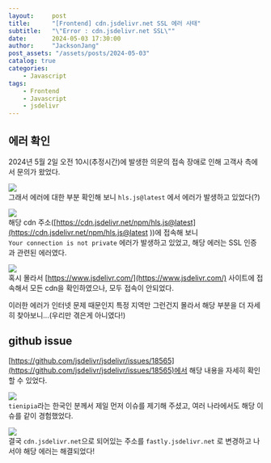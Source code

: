 ```yaml
---
layout:     post
title:      "[Frontend] cdn.jsdelivr.net SSL 에러 사태"
subtitle:   "\"Error : cdn.jsdelivr.net SSL\""
date:       2024-05-03 17:30:00
author:     "JacksonJang"
post_assets: "/assets/posts/2024-05-03"
catalog: true
categories:
    - Javascript
tags:
    - Frontend
    - Javascript
    - jsdelivr
---
```


## 에러 확인
2024년 5월 2일 오전 10시(추정시간)에 발생한 의문의 접속 장애로 인해 고객사 측에서 문의가 왔었다.

<img src="{{ page.post_assets }}/hls-js-error.png" /> <br />
그래서 에러에 대한 부분 확인해 보니 `hls.js@latest` 에서 에러가 발생하고 있었다(?)

<img src="{{ page.post_assets }}/privacy.png" /> <br />
해당 cdn 주소([https://cdn.jsdelivr.net/npm/hls.js@latest](https://cdn.jsdelivr.net/npm/hls.js@latest ))에 접속해 보니
<br />
`Your connection is not private` 에러가 발생하고 있었고, 해당 에러는 SSL 인증과 관련된 에러였다.

<img src="{{ page.post_assets }}/jsdelivr.png" /> <br />
혹시 몰라서 [https://www.jsdelivr.com/](https://www.jsdelivr.com/) 사이트에 접속해서 모든 cdn을 확인하였으나, 모두 접속이 안되었다.

이러한 에러가 인터넷 문제 때문인지 특정 지역만 그런건지 몰라서 해당 부분을 더 자세히 찾아보니...(우리만 겪은게 아니였다!)

## github issue
[https://github.com/jsdelivr/jsdelivr/issues/18565](https://github.com/jsdelivr/jsdelivr/issues/18565)에서 해당 내용을 자세히 확인할 수 있었다.

<img src="{{ page.post_assets }}/github.png" /> <br />
`tienipia`라는 한국인 분께서 제일 먼저 이슈를 제기해 주셨고, 여러 나라에서도 해당 이슈를 같이 경험했었다.

<img src="{{ page.post_assets }}/github2.png" /> <br />
결국 `cdn.jsdelivr.net`으로 되어있는 주소를 `fastly.jsdelivr.net` 로 변경하고 나서야 해당 에러는 해결되었다!
